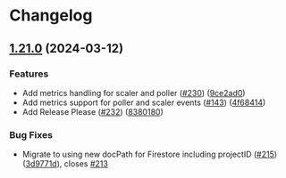 # Changelog

## [1.21.0](https://github.com/cloudspannerecosystem/autoscaler/compare/cloudspannerecosystem/autoscaler-v1.20.0...cloudspannerecosystem/autoscaler-v1.21.0) (2024-03-12)


### Features

* Add metrics handling for scaler and poller ([#230](https://github.com/cloudspannerecosystem/autoscaler/issues/230)) ([9ce2ad0](https://github.com/cloudspannerecosystem/autoscaler/commit/9ce2ad082e28e3266b6bd77e4d88497088691b6a))
* Add metrics support for poller and scaler events ([#143](https://github.com/cloudspannerecosystem/autoscaler/issues/143)) ([4f68414](https://github.com/cloudspannerecosystem/autoscaler/commit/4f684148c7056d842120285f57316c3f9af29e42))
* Add Release Please ([#232](https://github.com/cloudspannerecosystem/autoscaler/issues/232)) ([8380180](https://github.com/cloudspannerecosystem/autoscaler/commit/83801800a332db8c5653fb46aaa07024765bba17))


### Bug Fixes

* Migrate to using new docPath for Firestore including projectID ([#215](https://github.com/cloudspannerecosystem/autoscaler/issues/215)) ([3d9771d](https://github.com/cloudspannerecosystem/autoscaler/commit/3d9771d2afa3184ed7049e6ccf2aeec6fb387894)), closes [#213](https://github.com/cloudspannerecosystem/autoscaler/issues/213)
